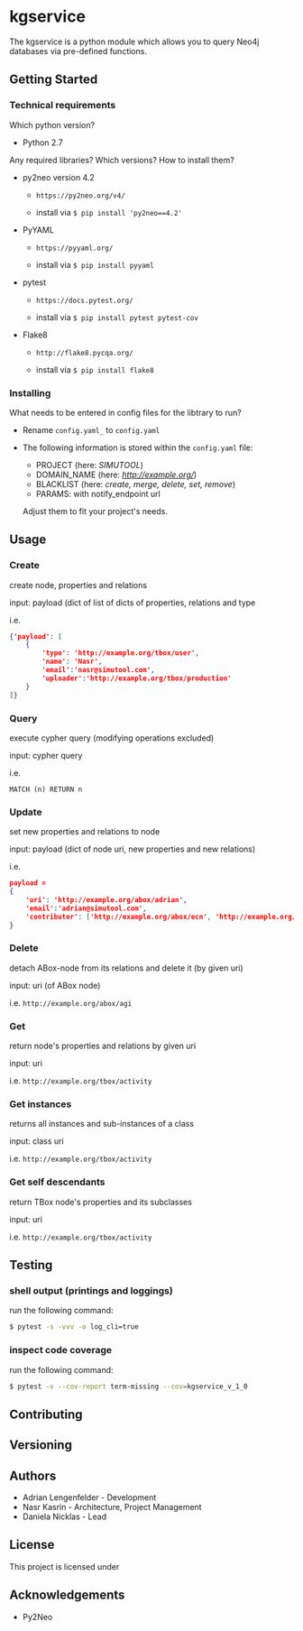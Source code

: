 # kgservice

The kgservice is a python module which allows you to query Neo4j databases via pre-defined functions.

## Getting Started

### Technical requirements
Which python version?

*  Python 2.7

Any required libraries? Which versions? How to install them?

*  py2neo version 4.2

   *  `https://py2neo.org/v4/`

   *  install via `$ pip install 'py2neo==4.2'`

*  PyYAML

   *  `https://pyyaml.org/`

   *  install via `$ pip install pyyaml`

*  pytest

   *  `https://docs.pytest.org/`

   *  install via `$ pip install pytest pytest-cov`

*  Flake8

   *  `http://flake8.pycqa.org/`

   *  install via `$ pip install flake8`

### Installing
What needs to be entered in config files for the libtrary to run?

* Rename `config.yaml_` to `config.yaml`
*  The following information is stored within the `config.yaml` file:
   *  PROJECT (here: *SIMUTOOL*)
   *  DOMAIN_NAME (here: *http://example.org/*)
   *  BLACKLIST (here: *create, merge, delete, set, remove*)
   *  PARAMS: with notify_endpoint url

   Adjust them to fit your project's needs.

## Usage

### Create
create node, properties and relations

input: payload (dict of list of dicts of properties, relations and type

i.e. 
```json
{'payload': [
    {
        'type': 'http://example.org/tbox/user', 
        'name': 'Nasr', 
        'email':'nasr@simutool.com', 
        'uploader':'http://example.org/tbox/production'
    }
]}
```
### Query
execute cypher query (modifying operations excluded)

input: cypher query

i.e. 
```cypher
MATCH (n) RETURN n
```
### Update
set new properties and relations to node

input: payload (dict of node uri, new properties and new relations)

i.e. 
```json
payload = 
{
    'uri': 'http://example.org/abox/adrian', 
    'email':'adrian@simutool.com', 
    'contributor': ['http://example.org/abox/ecn', 'http://example.org/abox/oven']
}
```
### Delete
detach ABox-node from its relations and delete it (by given uri)

input: uri (of ABox node)

i.e. 
``
http://example.org/abox/agi
``
### Get
return node's properties and relations by given uri

input: uri

i.e. 
``
http://example.org/tbox/activity
``
### Get instances
returns all instances and sub-instances of a class

input: class uri

i.e. 
``
http://example.org/tbox/activity
``
### Get self descendants
return TBox node's properties and its subclasses

input: uri

i.e. 
``
http://example.org/tbox/activity
``

## Testing

### shell output (printings and loggings)
run the following command:

```bash
$ pytest -s -vvv -o log_cli=true
```

### inspect code coverage
run the following command:

```bash
$ pytest -v --cov-report term-missing --cov=kgservice_v_1_0
```

## Contributing

## Versioning

## Authors

* Adrian Lengenfelder - Development
* Nasr Kasrin - Architecture, Project Management
* Daniela Nicklas - Lead

## License

This project is licensed under

## Acknowledgements

* Py2Neo
